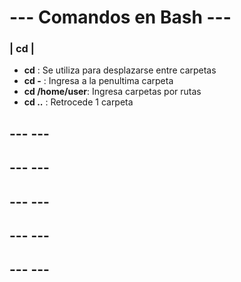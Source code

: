 # --- Comandos en Bash ---
### |  cd  |
- **cd**   : Se utiliza para desplazarse entre carpetas
- **cd -** : Ingresa a la penultima carpeta
- **cd /home/user**: Ingresa carpetas por rutas
- **cd ..** : Retrocede 1 carpeta

## ---                ---


## ---                ---


## ---                ---


## ---                ---


## ---                ---


